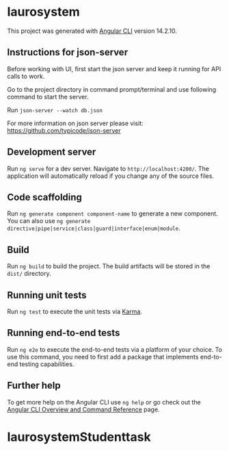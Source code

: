 # Iaurosystem

This project was generated with [Angular CLI](https://github.com/angular/angular-cli) version 14.2.10.

## Instructions for json-server

Before working with UI, first start the json server and keep it running for API calls to work.

Go to the project directory in command prompt/terminal and use following command to start the server.

Run `json-server --watch db.json`


For more information on json server please visit: https://github.com/typicode/json-server 


## Development server

Run `ng serve` for a dev server. Navigate to `http://localhost:4200/`. The application will automatically reload if you change any of the source files.

## Code scaffolding

Run `ng generate component component-name` to generate a new component. You can also use `ng generate directive|pipe|service|class|guard|interface|enum|module`.

## Build

Run `ng build` to build the project. The build artifacts will be stored in the `dist/` directory.

## Running unit tests

Run `ng test` to execute the unit tests via [Karma](https://karma-runner.github.io).

## Running end-to-end tests

Run `ng e2e` to execute the end-to-end tests via a platform of your choice. To use this command, you need to first add a package that implements end-to-end testing capabilities.

## Further help

To get more help on the Angular CLI use `ng help` or go check out the [Angular CLI Overview and Command Reference](https://angular.io/cli) page.
# IaurosystemStudenttask



